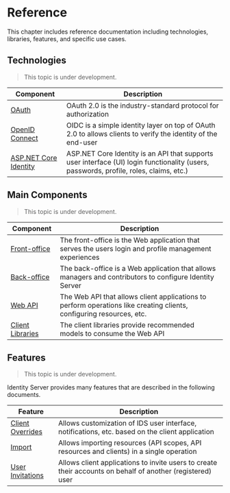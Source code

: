 # Reference

This chapter includes reference documentation including technologies, libraries, features, and specific use cases.

## Technologies

> This topic is under development.

| Component | Description |
| - | - |
| [OAuth](oauth/README.md) | OAuth 2.0 is the industry-standard protocol for authorization |
| [OpenID Connect](oidc/README.md) | OIDC is a simple identity layer on top of OAuth 2.0 to allows clients to verify the identity of the end-user |
| [ASP.NET Core Identity](aspnet-identity/README.md) | ASP.NET Core Identity is an API that supports user interface (UI) login functionality (users, passwords, profile, roles, claims, etc.) |

## Main Components

> This topic is under development.

| Component | Description |
| - | - |
| [Front-office](front-office/README.md) | The front-office is the Web application that serves the users login and profile management experiences |
| [Back-office](back-office/README.md) | The back-office is a Web application that allows managers and contributors to configure Identity Server |
| [Web API](web-api/README.md) | The Web API that allows client applications to perform operations like creating clients, configuring resources, etc. |
| [Client Libraries](client-libraries/README.md) | The client libraries provide recommended models to consume the Web API |

## Features

> This topic is under development.

Identity Server provides many features that are described in the following documents.

| Feature | Description |
| - | - |
| [Client Overrides](features/client-overrides.md) | Allows customization of IDS user interface, notifications, etc. based on the client application |
| [Import](features/import.md) | Allows importing resources (API scopes, API resources and clients) in a single operation |
| [User Invitations](features/user-invitations.md) | Allows client applications to invite users to create their accounts on behalf of another (registered) user |